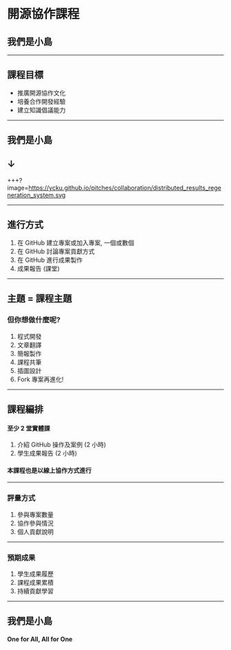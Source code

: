 # 開源協作課程
## 我們是小島

---

## 課程目標
* 推廣開源協作文化
* 培養合作開發經驗
* 建立知識倡議能力

---

## 我們是小島
## ↓

+++?image=https://ycku.github.io/pitches/collaboration/distributed_results_regeneration_system.svg

---

## 進行方式
1. 在 GitHub 建立專案或加入專案, 一個或數個
2. 在 GitHub 討論專案貢獻方式
3. 在 GitHub 進行成果製作
4. 成果報告 (課堂)

---

## 主題 = 課程主題
### 但你想做什麼呢?
1. 程式開發
2. 文章翻譯
3. 簡報製作
4. 課程共筆
5. 插圖設計
6. Fork 專案再進化!

---

## 課程編排
#### 至少 2 堂實體課
1. 介紹 GitHub 操作及案例 (2 小時)
2. 學生成果報告 (2 小時)

#### 本課程也是以線上協作方式進行

---

### 評量方式
1. 參與專案數量
2. 協作參與情況
3. 個人貢獻說明

---

### 預期成果
1. 學生成果履歷
2. 課程成果累積
3. 持續貢獻學習

---

## 我們是小島
#### One for All, All for One
